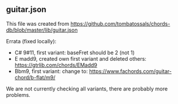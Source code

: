 ## guitar.json

This file was created from https://github.com/tombatossals/chords-db/blob/master/lib/guitar.json

Errata (fixed locally):
- C# 9#11, first variant: baseFret should be 2 (not 1)
- E madd9, created own first variant and deleted others: https://gtrlib.com/chords/EMadd9
- Bbm9, first variant: change to: https://www.fachords.com/guitar-chord/b-flat/m9/

We are not currently checking all variants, there are probably more problems.
